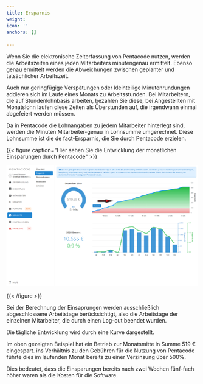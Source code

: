 ```yaml
---
title: Ersparnis
weight: 
icon: ''
anchors: []

---
```

Wenn Sie die elektronische Zeiterfassung von Pentacode nutzen, werden die Arbeitszeiten eines jeden MItarbeiters minutengenau ermittelt. Ebenso genau ermittelt werden die Abweichungen zwischen geplanter und tatsächlicher Arbeitszeit.

Auch nur geringfügige Verspätungen oder kleinteilige Minutenrundungen addieren sich im Laufe eines Monats zu Arbeitsstunden. Bei Mitarbeitern, die auf Stundenlohnbasis arbeiten, bezahlen Sie diese, bei Angestellten mit Monatslohn laufen diese Zeiten als Überstunden auf, die irgendwann einmal abgefeiert werden müssen.

Da in Pentacode die Lohnangaben zu jedem Mitarbeiter hinterlegt sind, werden die Minuten Mitarbeiter-genau in Lohnsumme umgerechnet. Diese Lohnsumme ist die de fact-Ersparnis, die Sie durch Pentacode erzielen.

{{< figure caption="Hier sehen Sie die Entwicklung der monatlichen Einsparungen durch Pentacode" >}}

![](/uploads/ersparnis1.png)

{{< /figure >}}

Bei der Berechnung der Einsaprungen werden ausschließlich abgeschlossene Arbeitstage berücksichtigt, also die Arbeitstage der einzelnen Mitarbeiter, die durch einen Log-out beendet wurden.

Die tägliche Entwicklung wird durch eine Kurve dargestellt.

Im oben gezeigten Beispiel hat ein Betrieb zur Monatsmitte in Summe 519 € eingespart. ins Verhältnis zu den Gebühren für die Nutzung von Pentacode führte dies im laufenden Monat bereits zu einer Verzinsung über 500%.

Dies bedeutet, dass die Einsparungen bereits nach zwei Wochen fünf-fach höher waren als die Kosten für die Software.